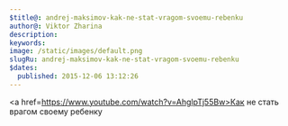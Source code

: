 ```yaml
---
$title@: andrej-maksimov-kak-ne-stat-vragom-svoemu-rebenku
author@: Viktor Zharina
description: 
keywords: 
image: /static/images/default.png
slugRu: andrej-maksimov-kak-ne-stat-vragom-svoemu-rebenku
$dates:
  published: 2015-12-06 13:12:26
---
```

<a href=https://www.youtube.com/watch?v=AhglpTj55Bw>Как не стать врагом своему ребенку</a>